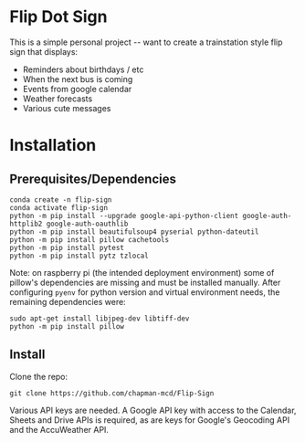 # Flip Dot Sign

This is a simple personal project -- want to create a trainstation style flip sign that displays:

- Reminders about birthdays / etc
- When the next bus is coming
- Events from google calendar
- Weather forecasts
- Various cute messages

# Installation

## Prerequisites/Dependencies

```commandline
conda create -n flip-sign
conda activate flip-sign
python -m pip install --upgrade google-api-python-client google-auth-httplib2 google-auth-oauthlib
python -m pip install beautifulsoup4 pyserial python-dateutil
python -m pip install pillow cachetools
python -m pip install pytest 
python -m pip install pytz tzlocal
```

Note: on raspberry pi (the intended deployment environment) some of pillow's dependencies are missing and must be installed manually.  After configuring ```pyenv``` for python version and virtual environment needs, the remaining dependencies were:
```commandline
sudo apt-get install libjpeg-dev libtiff-dev
python -m pip install pillow
```

## Install

Clone the repo:
```commandline
git clone https://github.com/chapman-mcd/Flip-Sign
```

Various API keys are needed.  A Google API key with access to the Calendar, Sheets and Drive APIs is required, as are keys for Google's Geocoding API and the AccuWeather API.